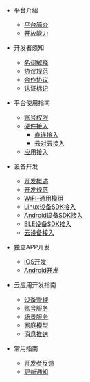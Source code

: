 * 平台介绍
  * [平台简介](zh-cn/quickstart.md)
  * [开放能力](zh-cn/Platform/serviceSupport.md)
 
* 开发者须知
  * [名词解释](zh-cn/quickstart.md)
  * [协议规范](zh-cn/more-pages.md)
  * [合作协议](zh-cn/custom-navbar.md)
  * [认证标识](zh-cn/cover.md)
  
* 平台使用指南
  * [账号权限](zh-cn/quickstart.md)
  * [硬件接入](zh-cn/more-pages.md)
	* [直连接入](zh-cn/more-pages.md)
	* [云对云接入](zh-cn/PlatformGuide/Cloud2Cloud.md)
  * [应用接入](zh-cn/cover.md)

* 设备开发
  * [开发概述](zh-cn/quickstart.md)
  * [开发规范](zh-cn/more-pages.md)
  * [WiFi-通用模组](zh-cn/custom-navbar.md)
  * [Linux设备SDK接入](zh-cn/cover.md)
  * [Android设备SDK接入](zh-cn/cover.md)
  * [BLE设备SDK接入](zh-cn/cover.md)
  * [云设备接入](https://haier-iot.github.io/guide/#/zh-cn/Cloudgw)

* 独立APP开发
  * [IOS开发](zh-cn/quickstart.md)
  * [Android开发](zh-cn/more-pages.md)

* 云应用开发指南
  * [设备管理](zh-cn/quickstart.md)
  * [账号服务](zh-cn/more-pages.md)
  * [场景服务](zh-cn/more-pages.md)
  * [家庭模型](zh-cn/more-pages.md)
  * [消息推送](zh-cn/more-pages.md)
  
* 常用指南
  * [开发者反馈](zh-cn/quickstart.md)
  * [更新通知](zh-cn/more-pages.md)